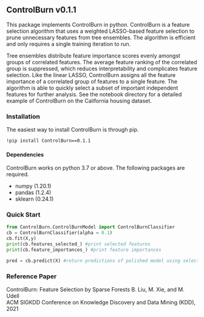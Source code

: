 
## ControlBurn v0.1.1

This package implements ControlBurn in python. ControlBurn is a feature selection algorithm that uses a weighted LASSO-based feature selection to prune unnecessary features from tree ensembles. The algorithm is efficient and only requires a single training iteration to run.

Tree ensembles distribute feature importance scores evenly amongst groups of correlated features. The average feature ranking of the correlated group is suppressed, which reduces interpretability and complicates feature selection. Like the linear LASSO, ControlBurn assigns all the feature importance of a correlated group of features to a single feature. The algorithm is able to quickly select a subset of important independent features for further analysis. See the notebook directory for a detailed example of ControlBurn on the California housing dataset.


### Installation

The easiest way to install ControlBurn is through pip.
```sh
!pip install ControlBurn==0.1.1
```


#### Dependencies

ControlBurn works on python 3.7 or above. The following packages are required.

-   numpy (1.20.1)
-   pandas (1.2.4)
-   sklearn (0.24.1)

### Quick Start
```python
from ControlBurn.ControlBurnModel import ControlBurnClassifier
cb = ControlBurnClassifier(alpha = 0.1)
cb.fit(X,y)
print(cb.features_selected_) #print selected features
print(cb.feature_importances_) #print feature importances

pred = cb.predict(X) #return predictions of polished model using selected features
```
### Reference Paper

ControlBurn: Feature Selection by Sparse Forests B. Liu, M. Xie, and M. Udell  
ACM SIGKDD Conference on Knowledge Discovery and Data Mining (KDD), 2021
